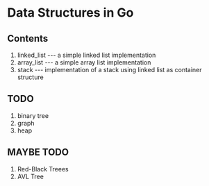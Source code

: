 # Data Structures in Go #

## Contents ##
1. linked_list --- a simple linked list implementation
2. array_list --- a simple array list implementation
3. stack --- implementation of a stack using linked list as container structure

## TODO ##
1. binary tree
2. graph
3. heap

## MAYBE TODO ##
1. Red-Black Treees
2. AVL Tree

